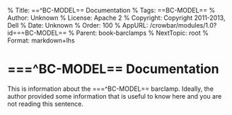 % Title: ==^BC-MODEL== Documentation
% Tags: ==BC-MODEL==
% Author: Unknown
% License: Apache 2
% Copyright: Copyright 2011-2013, Dell
% Date: Unknown
% Order: 100
% AppURL: /crowbar/modules/1.0?id===BC-MODEL==
% Parent: book-barclamps
% NextTopic: root
% Format: markdown+lhs

# ===^BC-MODEL== Documentation

This is information about the ===^BC-MODEL== barclamp. Ideally, the author provided some information that is useful 
to know here and you are not reading this sentence.
